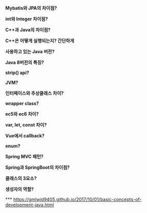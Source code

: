 **Mybatis와 JPA의 차이점?**



**int와 Integer 차이점?**



**C++과 Java의 차이점?**



**C++은 어떻게 실행되는지? 간단하게**



**사용하고 있는 Java 버전?**



**Java 8버전의 특징?**



**strip() api?**



**JVM?**



**인터페이스와 추상클래스 차이?**



**wrapper class?**



**ec5와 ec6 차이?**



**var, let, const 차이?**



**Vue에서 callback?**



**enum?**



**Spring MVC 패턴?**



**Spring과 SpringBoot의 차이점?**



**클래스의 3요소?**



**생성자의 역할?**



*** https://gmlwjd9405.github.io/2017/10/01/basic-concepts-of-development-java.html



